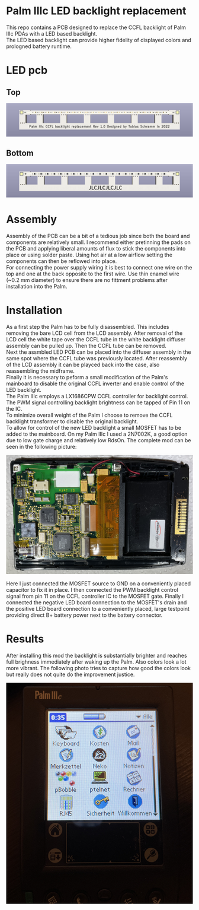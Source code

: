 Palm IIIc LED backlight replacement
===================================

This repo contains a PCB designed to replace the CCFL backlight of Palm
IIIc PDAs with a LED based backlight.  
The LED based backlight can provide higher fidelity of displayed colors
and prologned battery runtime.

# LED pcb

## Top

![Render of PCB top side](/assets/pcb_top.png)

## Bottom

![Render of PCB bottom side](/assets/pcb_bottom.png)

# Assembly

Assembly of the PCB can be a bit of a tedious job since both the board and
components are relatively small. I recommend either pretinning the pads on
the PCB and applying liberal amounts of flux to stick the components into
place or using solder paste. Using hot air at a low airflow setting the
components can then be reflowed into place.  
For connecting the power supply wiring it is best to connect one wire on
the top and one at the back opposite to the first wire. Use thin enamel
wire (~0.2 mm diameter) to ensure there are no fittment problems after
installation into the Palm.

# Installation

As a first step the Palm has to be fully disassembled. This includes
removing the bare LCD cell from the LCD assembly. After removal of the LCD
cell the white tape over the CCFL tube in the white backlight diffuser
assembly can be pulled up. Then the CCFL tube can be removed.  
Next the assmbled LED PCB can be placed into the diffuser assembly in the
same spot where the CCFL tube was previously located. After reassembly of
the LCD assembly it can be playced back into the case, also reassembling
the midframe.  
Finally it is necessary to peform a small modification of the Palm's 
mainboard to disable the original CCFL inverter and enable control of the
LED backlight.  
The Palm IIIc employs a LX1686CPW CCFL controller for backlight control.
The PWM signal controlling backlight brightness can be tapped of Pin 11
on the IC.  
To minimize overall weight of the Palm I choose to remove the CCFL
backlight transformer to disable the original backlight.  
To allow for control of the new LED backlight a small MOSFET has to be
added to the mainboard. On my Palm IIIc I used a 2N7002K, a good option
due to low gate charge and relatively low RdsOn. The complete mod can be
seen in the following picture:

![Picture of modded mainboard](/assets/mainboard_modded.JPG)

Here I just connected the MOSFET source to GND on a conveniently placed
capacitor to fix it in place. I then connected the PWM backlight control
signal from pin 11 on the CCFL controller IC to the MOSFET gate. Finally
I connected the negative LED board connection to the MOSFET's drain and
the positive LED board connection to a conveniently placed, large
testpoint providing direct B+ battery power next to the battery connector.

# Results

After installing this mod the backlight is substantially brighter and
reaches full brighness immediately after waking up the Palm. Also colors
look a lot more vibrant. The following photo tries to capture how good the
colors look but really does not quite do the improvement justice.

![Picture of colors on screen post mod](/assets/colors_modded.JPG)
